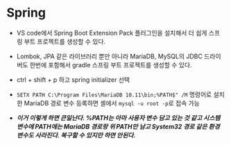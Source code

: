 # Spring

- VS code에서 Spring Boot Extension Pack 플러그인을 설치해서 더 쉽게 스프링 부트 프로젝트를 생성할 수 있다.

- Lombok, JPA 같은 라이브러리 뿐만 아니라 MariaDB, MySQL의 JDBC 드라이버도 한번에 포함해서 gradle 스프링 부트 프로젝트를 생성할 수 있다.

- ctrl + shift + p 하고 spring initializer 선택

- `SETX PATH C:\Program Files\MariaDB 10.11\bin;%PATH$" /M` 명령어로 설치한 MariaDB 경로 변수 등록하면 셸에서 `mysql -u root -p`로 접속 가능

- **_이거 이렇게 하면 큰일난다. %PATH는 아마 사용자 변수 담고 있는 것 같고 시스템 변수에 PATH에는 MariaDB 경로랑 위 PATH만 남고 System32 경로 같은 환경 변수도 사라진다. 복구할 수 있지만 하면 안된다._**
